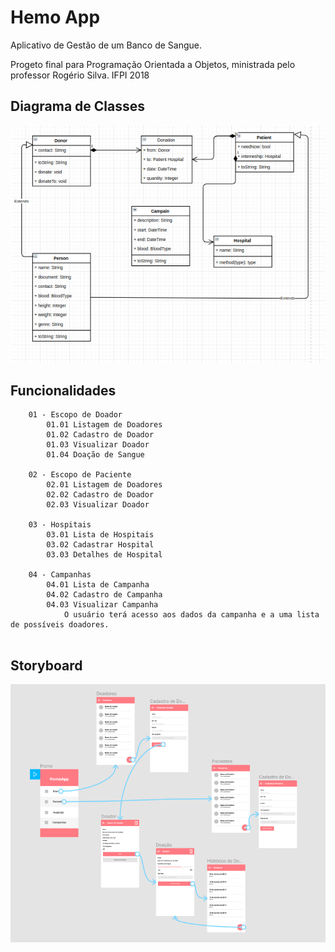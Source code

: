 # Hemo App

Aplicativo de Gestão de um Banco de Sangue.

Progeto final para Programação Orientada a Objetos, ministrada pelo professor Rogério Silva. IFPI 2018

## Diagrama de Classes

![Diagrama de classes](/class.png)

## Funcionalidades

```
    01 - Escopo de Doador
        01.01 Listagem de Doadores
        01.02 Cadastro de Doador
        01.03 Visualizar Doador
        01.04 Doação de Sangue

    02 - Escopo de Paciente
        02.01 Listagem de Doadores
        02.02 Cadastro de Doador
        02.03 Visualizar Doador

    03 - Hospitais
        03.01 Lista de Hospitais
        03.02 Cadastrar Hospital
        03.03 Detalhes de Hospital

    04 - Campanhas
        04.01 Lista de Campanha
        04.02 Cadastro de Campanha
        04.03 Visualizar Campanha
            O usuário terá acesso aos dados da campanha e a uma lista de possíveis doadores.


```

## Storyboard

![Storyboard Versão 1.0](/storyboard.1.0.png)